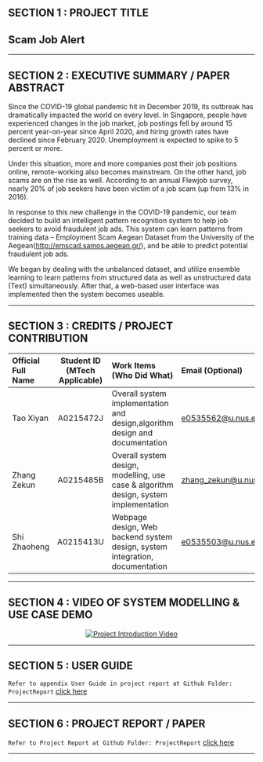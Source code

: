 ## SECTION 1 : PROJECT TITLE
## Scam Job Alert

---

## SECTION 2 : EXECUTIVE SUMMARY / PAPER ABSTRACT

Since the COVID-19 global pandemic hit in December 2019, its outbreak has dramatically impacted the world on every level. In Singapore, people have experienced changes in the job market, job postings fell by around 15 percent year-on-year since April 2020, and hiring growth rates have declined since February 2020. Unemployment is expected to spike to 5 percent or more.

Under this situation, more and more companies post their job positions online, remote-working also becomes mainstream. On the other hand, job scams are on the rise as well. According to an annual Flewjob survey, nearly 20% of job seekers have been victim of a job scam (up from 13% in 2016).

In response to this new challenge in the COVID-19 pandemic, our team decided to build an intelligent pattern recognition system to help job seekers to avoid fraudulent job ads. This system can learn patterns from training data – Employment Scam Aegean Dataset from the University of the Aegean(http://emscad.samos.aegean.gr/), and be able to predict potential fraudulent job ads.

We began by dealing with the unbalanced dataset, and utilize ensemble learning to learn patterns from structured data as well as unstructured data (Text) simultaneously. After that, a web-based user interface was implemented then the system becomes useable.  

---

## SECTION 3 : CREDITS / PROJECT CONTRIBUTION

| Official Full Name  | Student ID (MTech Applicable)  | Work Items (Who Did What) | Email (Optional) |
| :------------ |:---------------:| :-----| :-----|
| Tao Xiyan | A0215472J |Overall system implementation and design,algorithm design and documentation | e0535562@u.nus.edu |
| Zhang Zekun | A0215485B |Overall system design, modelling, use case & algorithm design, system implementation | zhang_zekun@u.nus.edu |
| Shi Zhaoheng   | A0215413U |Webpage design, Web backend system design, system integration, documentation | e0535503@u.nus.edu.com |

---

## SECTION 4 : VIDEO OF SYSTEM MODELLING & USE CASE DEMO
<div align="center">
  <a href="https://onedrive.live.com/?authkey=%21AGDVYhEyA7PahL4&cid=16C7FE8BA834E5DC&id=16C7FE8BA834E5DC%21909&parId=16C7FE8BA834E5DC%21804&o=OneUp">
    <img src="https://onedrive.gimhoy.com/1drv/aHR0cHM6Ly8xZHJ2Lm1zL3UvcyFBbXl4Tk9MYy1PU2FqSEJaNFlHMEJneHhnbWRW.jpg" alt="Project Introduction Video">
  </a>
</div>

---

## SECTION 5 : USER GUIDE

`Refer to appendix User Guide in project report at Github Folder: ProjectReport` <a href="https://github.com/2020-IRS-G12/FraudulentJobClassifier/blob/main/ProjectReport/User%20Guide.pdf">click here</a>

---

## SECTION 6 : PROJECT REPORT / PAPER

`Refer to Project Report at Github Folder: ProjectReport` <a href="https://github.com/hedink/Test/blob/main/ProjectReport/Project%20Report.docx">click here</a>

---
